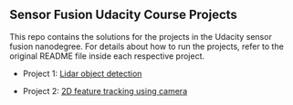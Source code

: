 ## Sensor Fusion Udacity Course Projects

This repo contains the solutions for the projects in the Udacity sensor fusion nanodegree. 
For details about how to run the projects, refer to the original README file inside each respective project. 

- Project 1: [Lidar object detection](SFND_Lidar_Obstacle_Detection)

- Project 2: [2D feature tracking using camera](SFND_2D_Feature_Tracking)
